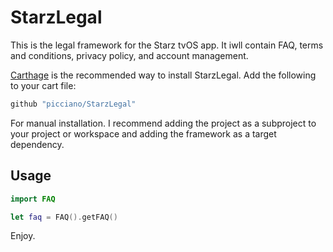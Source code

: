 # StarzLegal

This is the legal framework for the Starz tvOS app. It iwll contain FAQ, terms and conditions, privacy policy, and account management.

[Carthage](https://github.com/picciano/StarzLegal) is the recommended way to install StarzLegal. Add the following to your cart file:

``` ruby
github "picciano/StarzLegal"
```

For manual installation. I recommend adding the project as a subproject to your project or workspace and adding the framework as a target dependency.

## Usage

```swift
import FAQ

let faq = FAQ().getFAQ()
```

Enjoy.
